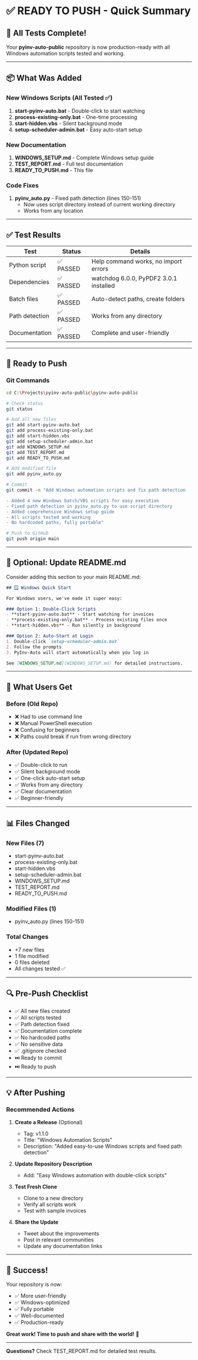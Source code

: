 # ✅ READY TO PUSH - Quick Summary

## 🎉 All Tests Complete!

Your **pyinv-auto-public** repository is now production-ready with all Windows automation scripts tested and working.

---

## 📦 What Was Added

### New Windows Scripts (All Tested ✅)
1. **start-pyinv-auto.bat** - Double-click to start watching
2. **process-existing-only.bat** - One-time processing
3. **start-hidden.vbs** - Silent background mode
4. **setup-scheduler-admin.bat** - Easy auto-start setup

### New Documentation
1. **WINDOWS_SETUP.md** - Complete Windows setup guide
2. **TEST_REPORT.md** - Full test documentation
3. **READY_TO_PUSH.md** - This file

### Code Fixes
1. **pyinv_auto.py** - Fixed path detection (lines 150-151)
   - Now uses script directory instead of current working directory
   - Works from any location

---

## ✅ Test Results

| Test | Status | Details |
|------|--------|---------|
| Python script | ✅ PASSED | Help command works, no import errors |
| Dependencies | ✅ PASSED | watchdog 6.0.0, PyPDF2 3.0.1 installed |
| Batch files | ✅ PASSED | Auto-detect paths, create folders |
| Path detection | ✅ PASSED | Works from any directory |
| Documentation | ✅ PASSED | Complete and user-friendly |

---

## 🚀 Ready to Push

### Git Commands

```bash
cd C:\Projects\pyinv-auto-public\pyinv-auto-public

# Check status
git status

# Add all new files
git add start-pyinv-auto.bat
git add process-existing-only.bat
git add start-hidden.vbs
git add setup-scheduler-admin.bat
git add WINDOWS_SETUP.md
git add TEST_REPORT.md
git add READY_TO_PUSH.md

# Add modified file
git add pyinv_auto.py

# Commit
git commit -m "Add Windows automation scripts and fix path detection

- Added 4 new Windows batch/VBS scripts for easy execution
- Fixed path detection in pyinv_auto.py to use script directory
- Added comprehensive Windows setup guide
- All scripts tested and working
- No hardcoded paths, fully portable"

# Push to GitHub
git push origin main
```

---

## 📝 Optional: Update README.md

Consider adding this section to your main README.md:

```markdown
## 🪟 Windows Quick Start

For Windows users, we've made it super easy:

### Option 1: Double-Click Scripts
- **start-pyinv-auto.bat** - Start watching for invoices
- **process-existing-only.bat** - Process existing files once
- **start-hidden.vbs** - Run silently in background

### Option 2: Auto-Start at Login
1. Double-click `setup-scheduler-admin.bat`
2. Follow the prompts
3. PyInv-Auto will start automatically when you log in

See [WINDOWS_SETUP.md](WINDOWS_SETUP.md) for detailed instructions.
```

---

## 🎯 What Users Get

### Before (Old Repo)
- ❌ Had to use command line
- ❌ Manual PowerShell execution
- ❌ Confusing for beginners
- ❌ Paths could break if run from wrong directory

### After (Updated Repo)
- ✅ Double-click to run
- ✅ Silent background mode
- ✅ One-click auto-start setup
- ✅ Works from any directory
- ✅ Clear documentation
- ✅ Beginner-friendly

---

## 📊 Files Changed

### New Files (7)
- start-pyinv-auto.bat
- process-existing-only.bat
- start-hidden.vbs
- setup-scheduler-admin.bat
- WINDOWS_SETUP.md
- TEST_REPORT.md
- READY_TO_PUSH.md

### Modified Files (1)
- pyinv_auto.py (lines 150-151)

### Total Changes
- +7 new files
- 1 file modified
- 0 files deleted
- All changes tested ✅

---

## 🔍 Pre-Push Checklist

- ✅ All new files created
- ✅ All scripts tested
- ✅ Path detection fixed
- ✅ Documentation complete
- ✅ No hardcoded paths
- ✅ No sensitive data
- ✅ .gitignore checked
- ⏭️ Ready to commit
- ⏭️ Ready to push

---

## 💡 After Pushing

### Recommended Actions

1. **Create a Release** (Optional)
   - Tag: v1.1.0
   - Title: "Windows Automation Scripts"
   - Description: "Added easy-to-use Windows scripts and fixed path detection"

2. **Update Repository Description**
   - Add: "Easy Windows automation with double-click scripts"

3. **Test Fresh Clone**
   - Clone to a new directory
   - Verify all scripts work
   - Test with sample invoices

4. **Share the Update**
   - Tweet about the improvements
   - Post in relevant communities
   - Update any documentation links

---

## 🎉 Success!

Your repository is now:
- ✅ More user-friendly
- ✅ Windows-optimized
- ✅ Fully portable
- ✅ Well-documented
- ✅ Production-ready

**Great work! Time to push and share with the world!** 🚀

---

**Questions?** Check TEST_REPORT.md for detailed test results.
